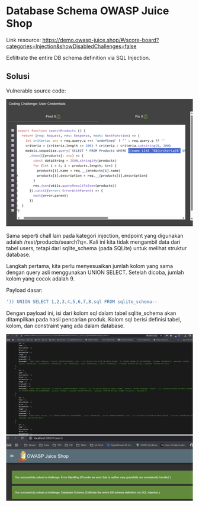 # Database Schema OWASP Juice Shop

Link resource: https://demo.owasp-juice.shop/#/score-board?categories=Injection&showDisabledChallenges=false

Exfiltrate the entire DB schema definition via SQL Injection.

## Solusi

Vulnerable source code:

<img src="../kelas/img/81.png" />

Sama seperti chall lain pada kategori injection, endpoint yang digunakan adalah /rest/products/search?q=. Kali ini kita tidak mengambil data dari tabel users, tetapi dari sqlite_schema (pada SQLite) untuk melihat struktur database.

Langkah pertama, kita perlu menyesuaikan jumlah kolom yang sama dengan query asli menggunakan UNION SELECT. Setelah dicoba, jumlah kolom yang cocok adalah 9.

Payload dasar:

```sql
')) UNION SELECT 1,2,3,4,5,6,7,8,sql FROM sqlite_schema--
```

Dengan payload ini, isi dari kolom sql dalam tabel sqlite_schema akan ditampilkan pada hasil pencarian produk. Kolom sql berisi definisi tabel, kolom, dan constraint yang ada dalam database.

<img src="./img/41.png" />
<img src="./img/42.png" />
